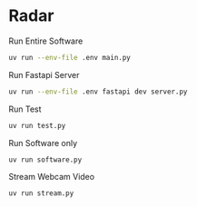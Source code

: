 # Radar

Run Entire Software

```bash
uv run --env-file .env main.py
```

Run Fastapi Server

```bash
uv run --env-file .env fastapi dev server.py
```

Run Test

```bash
uv run test.py

```

Run Software only

```bash
uv run software.py
```

Stream Webcam Video

```bash 
uv run stream.py
```